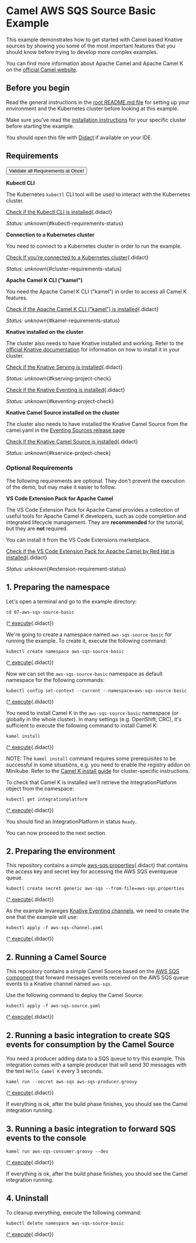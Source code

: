 # Camel AWS SQS Source Basic Example

This example demonstrates how to get started with Camel based Knative sources by showing you some of the most important
features that you should know before trying to develop more complex examples.

You can find more information about Apache Camel and Apache Camel K on the [official Camel website](https://camel.apache.org).

## Before you begin

Read the general instructions in the [root README.md file](../README.md) for setting up your environment and the Kubernetes cluster before looking at this example.

Make sure you've read the [installation instructions](https://camel.apache.org/camel-k/latest/installation/installation.html) for your specific
cluster before starting the example.

You should open this file with [Didact](https://marketplace.visualstudio.com/items?itemName=redhat.vscode-didact) if available on your IDE.

## Requirements

<a href='didact://?commandId=vscode.didact.validateAllRequirements' title='Validate all requirements!'><button>Validate all Requirements at Once!</button></a>

**Kubectl CLI**

The Kubernetes `kubectl` CLI tool will be used to interact with the Kubernetes cluster.

[Check if the Kubectl CLI is installed](didact://?commandId=vscode.didact.cliCommandSuccessful&text=kubectl-requirements-status$$kubectl%20help&completion=Checked%20kubectl%20tool%20availability "Tests to see if `kubectl help` returns a 0 return code"){.didact}

*Status: unknown*{#kubectl-requirements-status}

**Connection to a Kubernetes cluster**

You need to connect to a Kubernetes cluster in order to run the example.

[Check if you're connected to a Kubernetes cluster](didact://?commandId=vscode.didact.cliCommandSuccessful&text=cluster-requirements-status$$kubectl%20get%20pod&completion=Checked%20Kubernetes%20connection "Tests to see if `kubectl get pod` returns a 0 return code"){.didact}

*Status: unknown*{#cluster-requirements-status}

**Apache Camel K CLI ("kamel")**

You need the Apache Camel K CLI ("kamel") in order to access all Camel K features.

[Check if the Apache Camel K CLI ("kamel") is installed](didact://?commandId=vscode.didact.requirementCheck&text=kamel-requirements-status$$kamel%20version$$Camel%20K%20Client&completion=Checked%20if%20Camel%20K%20CLI%20is%20available%20on%20this%20system. "Tests to see if `kamel version` returns a result"){.didact}

*Status: unknown*{#kamel-requirements-status}

**Knative installed on the cluster**

The cluster also needs to have Knative installed and working. Refer to the [official Knative documentation](https://knative.dev/v0.15-docs/install/) for information on how to install it in your cluster.

[Check if the Knative Serving is installed](didact://?commandId=vscode.didact.requirementCheck&text=kserving-project-check$$kubectl%20api-resources%20--api-group=serving.knative.dev$$kservice%2Cksvc&completion=Verified%20Knative%20services%20installation. "Verifies if Knative Serving is installed"){.didact}

*Status: unknown*{#kserving-project-check}

[Check if the Knative Eventing is installed](didact://?commandId=vscode.didact.requirementCheck&text=keventing-project-check$$kubectl%20api-resources%20--api-group=messaging.knative.dev$$inmemorychannels&completion=Verified%20Knative%20eventing%20services%20installation. "Verifies if Knative Eventing is installed"){.didact}

*Status: unknown*{#keventing-project-check}

**Knative Camel Source installed on the cluster**

The cluster also needs to have installed the Knative Camel Source from the camel.yaml in the [Eventing Sources release page](https://github.com/knative/eventing-contrib/releases/tag/v0.15.0)

[Check if the Knative Camel Source is installed](didact://?commandId=vscode.didact.requirementCheck&text=kservice-project-check$$kubectl%20api-resources%20--api-group=sources.knative.dev$$camelsources&completion=Verified%20Knative%20Camel%20Source%20installation. "Verifies if Knative Camel Source is installed"){.didact}

*Status: unknown*{#kservice-project-check}

### Optional Requirements

The following requirements are optional. They don't prevent the execution of the demo, but may make it easier to follow.

**VS Code Extension Pack for Apache Camel**

The VS Code Extension Pack for Apache Camel provides a collection of useful tools for Apache Camel K developers,
such as code completion and integrated lifecycle management. They are **recommended** for the tutorial, but they are **not**
required.

You can install it from the VS Code Extensions marketplace.

[Check if the VS Code Extension Pack for Apache Camel by Red Hat is installed](didact://?commandId=vscode.didact.extensionRequirementCheck&text=extension-requirement-status$$redhat.apache-camel-extension-pack&completion=Camel%20extension%20pack%20is%20available%20on%20this%20system. "Checks the VS Code workspace to make sure the extension pack is installed"){.didact}

*Status: unknown*{#extension-requirement-status}

## 1. Preparing the namespace

Let's open a terminal and go to the example directory:

```
cd 07-aws-sqs-source-basic
```
([^ execute](didact://?commandId=vscode.didact.sendNamedTerminalAString&text=camelTerm$$cd%2007-aws-sqs-source-basic&completion=Executed%20command. "Opens a new terminal and sends the command above"){.didact})


We're going to create a namespace named `aws-sqs-source-basic` for running the example. To create it, execute the following command:

```
kubectl create namespace aws-sqs-source-basic
```
([^ execute](didact://?commandId=vscode.didact.sendNamedTerminalAString&text=camelTerm$$kubectl%20create%20namespace%20aws-sqs-source-basic&completion=New%20project%20creation. "Opens a new terminal and sends the command above"){.didact})

Now we can set the `aws-sqs-source-basic` namespace as default namespace for the following commands:

```
kubectl config set-context --current --namespace=aws-sqs-source-basic
```
([^ execute](didact://?commandId=vscode.didact.sendNamedTerminalAString&text=camelTerm$$kubectl%20config%20set-context%20--current%20--namespace%3Daws-sqs-source-basic&completion=New%20project%20creation. "Opens a new terminal and sends the command above"){.didact})

You need to install Camel K in the `aws-sqs-source-basic` namespace (or globally in the whole cluster).
In many settings (e.g. OpenShift, CRC), it's sufficient to execute the following command to install Camel K:

```
kamel install
```
([^ execute](didact://?commandId=vscode.didact.sendNamedTerminalAString&text=camelTerm$$kamel%20install&completion=Installing%20Camel%20K. "Opens a new terminal and sends the command above"){.didact})

NOTE: The `kamel install` command requires some prerequisites to be successful in some situations, e.g. you need to enable the registry addon on Minikube. Refer to the [Camel K install guide](https://camel.apache.org/camel-k/latest/installation/installation.html) for cluster-specific instructions.

To check that Camel K is installed we'll retrieve the IntegrationPlatform object from the namespace:

```
kubectl get integrationplatform
```
([^ execute](didact://?commandId=vscode.didact.sendNamedTerminalAString&text=camelTerm$$kubectl%20get%20integrationplatform&completion=Executed%20Command. "Opens a new terminal and sends the command above"){.didact})

You should find an IntegrationPlatform in status `Ready`.

You can now proceed to the next section.

## 2. Preparing the environment

This repository contains a simple [aws-sqs.properties](didact://?commandId=vscode.openFolder&projectFilePath=07-aws-sqs-source-basic/aws-sqs.properties&completion=Opened%20the%aws-sqs.properties%20file "Opens the aws-sqs.properties file"){.didact} that contains the access key and secret key for accessing the AWS SQS eventqueue queue.

```
kubectl create secret generic aws-sqs --from-file=aws-sqs.properties
```
([^ execute](didact://?commandId=vscode.didact.sendNamedTerminalAString&text=camelTerm$$kubectl%20create%20secret%20generic%20aws-sqs%20--from-file%3Daws-sqs.properties&completion=secret%20%22aws-sqs%22%20created. "Create a secret with AWS SQS credentials"){.didact})

As the example levareges [Knative Eventing channels](https://knative.dev/v0.15-docs/eventing/channels/), we need to create the one that the example will use:

```
kubectl apply -f aws-sqs-channel.yaml
```
([^ execute](didact://?commandId=vscode.didact.sendNamedTerminalAString&text=camelTerm$$kubectl%20apply%20-f%20aws-sqs-channel.yaml&completion=inmemorychannel.messaging.knative.dev/aws-sqs$20created. "Create a Knative InMemoryChannel named aws-sqs"){.didact})


## 2. Running a Camel Source

This repository contains a simple Camel Source based on the [AWS SQS component](https://camel.apache.org/components/latest/aws-sqs-component.html) that forward messages events received on the AWS SQS queue events to a Knative channel named `aws-sqs`.

Use the following command to deploy the Camel Source:

```
kubectl apply -f aws-sqs-source.yaml
```
([^ execute](didact://?commandId=vscode.didact.sendNamedTerminalAString&text=camelTerm$$kubectl%20apply%20-f%20aws-sqs-source.yaml&completion=camelsource.sources.knative.dev/camel-aws-sqs-source%20created. "Opens a new terminal and sends the command above"){.didact})

## 2. Running a basic integration to create SQS events for consumption by the Camel Source

You need a producer adding data to a SQS queue to try this example. This integration
comes with a sample producer that will send 30 messages with the text `Hello Camel K`
every 3 seconds.

```
kamel run --secret aws-sqs aws-sqs-producer.groovy
```
([^ execute](didact://?commandId=vscode.didact.sendNamedTerminalAString&text=camelTerm$$kamel%20run%20--secret%20aws-sqs%20aws-sqs-producer.groovy&completion=Camel%20K%20aws-sqs-producer%20integration%20run%20in%20dev%20mode. "Opens a new terminal and sends the command above"){.didact})

If everything is ok, after the build phase finishes, you should see the Camel integration running.

## 3. Running a basic integration to forward SQS events to the console

```
kamel run aws-sqs-consumer.groovy --dev
```
([^ execute](didact://?commandId=vscode.didact.sendNamedTerminalAString&text=camelTerm$$kamel%20run%20aws-sqs-consumer.groovy%20--dev&completion=Camel%20K%20aws-sqs-consumer%20integration%20run%20in%20dev%20mode. "Opens a new terminal and sends the command above"){.didact})

If everything is ok, after the build phase finishes, you should see the Camel integration running.


## 4. Uninstall

To cleanup everything, execute the following command:

```kubectl delete namespace aws-sqs-source-basic```

([^ execute](didact://?commandId=vscode.didact.sendNamedTerminalAString&text=camelTerm$$kubectl%20delete%20namespace%20aws-sqs-source-basic&completion=Removed%20the%20namespace%20from%20the%20cluster. "Cleans up the cluster after running the example"){.didact})
